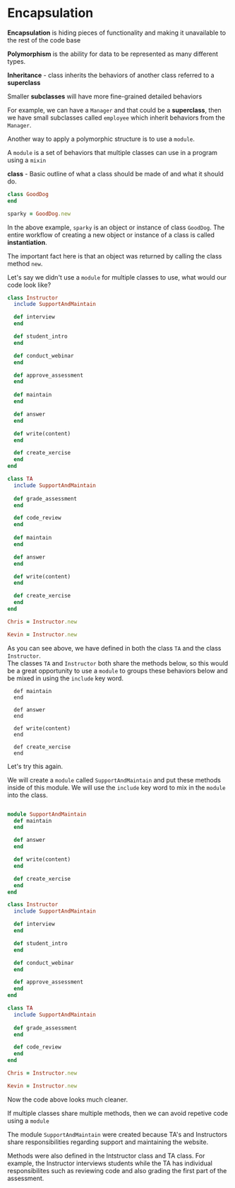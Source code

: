 <h1>Encapsulation</h1>

**Encapsulation** is hiding pieces of functionality and making it unavailable to the rest of the code base

**Polymorphism** is the ability for data to be represented as many different types.

**Inheritance** - class inherits the behaviors of another class referred to a **superclass**

Smaller **subclasses** will have more fine-grained detailed behaviors

For example, we can have a `Manager` and that could be a **superclass**, then we have small subclasses
called `employee` which inherit behaviors from the `Manager`.

Another way to apply a polymorphic structure is to use a `module`.

A `module` is a set of behaviors that multiple classes can use in a program using a `mixin`

**class** - Basic outline of what a class should be made of and what it should do.

```Ruby
class GoodDog
end

sparky = GoodDog.new
```

In the above example, `sparky` is an object or instance of class `GoodDog`.  The entire workflow of creating a new object or instance of a class is called **instantiation**.  

The important fact here is that an object was returned by calling the class method `new`.

Let's say we didn't use a `module` for multiple classes to use, what would our code look like?

```Ruby
class Instructor
  include SupportAndMaintain	

  def interview
  end

  def student_intro
  end

  def conduct_webinar
  end

  def approve_assessment
  end
  
  def maintain
  end

  def answer
  end

  def write(content)
  end

  def create_xercise
  end
end

class TA
  include SupportAndMaintain
	
  def grade_assessment
  end

  def code_review
  end
  
  def maintain
  end

  def answer
  end

  def write(content)
  end

  def create_xercise
  end
end

Chris = Instructor.new

Kevin = Instructor.new
```

As you can see above, we have defined in both the class `TA` and the class `Instructor`.  
The classes `TA` and `Instructor` both share the methods below, so this would be a 
great opportunity to use a `module` to groups these behaviors below and be mixed in 
using the `include` key word.

```
  def maintain
  end

  def answer
  end

  def write(content)
  end

  def create_xercise
  end
```

Let's try this again.

We will create a `module` called `SupportAndMaintain` and put these methods
inside of this module. We will use the `include` key word to mix in the `module`
into the class.

```Ruby

module SupportAndMaintain
  def maintain
  end

  def answer
  end

  def write(content)
  end

  def create_xercise
  end
end

class Instructor
  include SupportAndMaintain	

  def interview
  end

  def student_intro
  end

  def conduct_webinar
  end

  def approve_assessment
  end
end

class TA
  include SupportAndMaintain
	
  def grade_assessment
  end

  def code_review
  end
end

Chris = Instructor.new

Kevin = Instructor.new
```

Now the code above looks much cleaner. 

If multiple classes share multiple methods, then we can avoid repetive code 
using a `module`

The module `SupportAndMaintain` were created because TA's and Instructors 
share responsibilities regarding support
and maintaining the website.

Methods were also defined in the Intstructor class and TA class.  For example, the Instructor interviews students
while the TA has individual responsibilites such as reviewing code and also grading the first part of the assessment.

